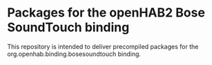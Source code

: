 # Packages for the openHAB2 Bose SoundTouch binding

This repository is intended to deliver precompiled packages for the org.openhab.binding.bosesoundtouch binding.


